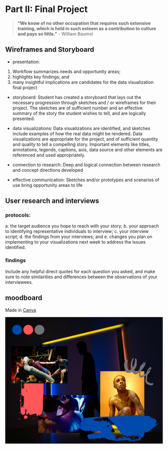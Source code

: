 # Part II: Final Project 
> **“We know of no other occupation that requires such extensive training, which is held in such esteem as a contribution to culture and pays so little.”** - William Baumol

## Wireframes and Storyboard


* presentation: 
1) Workflow summarizes needs and opportunity areas; 
2) highlights key findings; and 
3) many insightful implications are candidates for the data visualization final project  

* storyboard:
Student has created a storyboard that lays out the necessary progression through sketches and / or wireframes for their project. 
The sketches are of sufficient number and an effective summary of the story the student wishes to tell, and are logically presented.

* data visualizations:
Data visualizations are identified, and sketches include examples of how the real data might be rendered. 
Data visualizations are appropriate for the project, and of sufficient quantity and quality to tell a compelling story. 
Important elements like titles, annotations, legends, captions, axis, data source and other elements are referenced and used appropriately.

* connection to research:
Deep and logical connection between research and concept directions developed

* effective communication:
Sketches and/or prototypes and scenarios of use bring opportunity areas to life

## User research and interviews

### protocols:
a. the target audience you hope to reach with your story; 
b. your approach to identifying representative individuals to interview; 
c. your interview script; 
d. the findings from your interviews; and 
e. changes you plan on implementing to your visualizations next week to address the issues identified. 

### findings
Include any helpful direct quotes for each question you asked, 
and make sure to note similarities and differences between the observations of your interviewees.  

## moodboard
Made in [Canva](https://www.canva.com/)

![](AboutMePics/moodboard.png)
